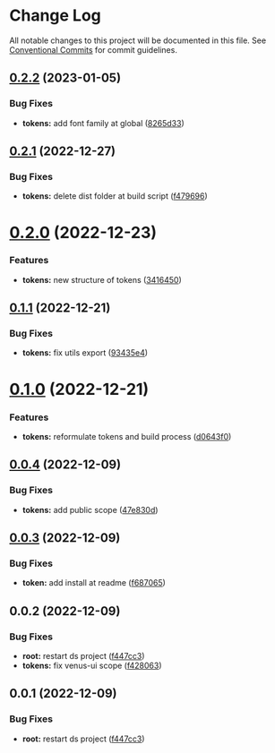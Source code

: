# Change Log

All notable changes to this project will be documented in this file.
See [Conventional Commits](https://conventionalcommits.org) for commit guidelines.

## [0.2.2](https://github.com/rcasachi/venus/compare/@venusui/tokens@0.2.1...@venusui/tokens@0.2.2) (2023-01-05)

### Bug Fixes

- **tokens:** add font family at global ([8265d33](https://github.com/rcasachi/venus/commit/8265d331234b89d9a3ac028c1e9ea357d5a36945))

## [0.2.1](https://github.com/rcasachi/venus/compare/@venusui/tokens@0.2.0...@venusui/tokens@0.2.1) (2022-12-27)

### Bug Fixes

- **tokens:** delete dist folder at build script ([f479696](https://github.com/rcasachi/venus/commit/f479696d21f60cbe7a847756d7edb916e2462699))

# [0.2.0](https://github.com/rcasachi/venus/compare/@venusui/tokens@0.1.1...@venusui/tokens@0.2.0) (2022-12-23)

### Features

- **tokens:** new structure of tokens ([3416450](https://github.com/rcasachi/venus/commit/34164507688cdb46819f9d93add279acdce3559f))

## [0.1.1](https://github.com/rcasachi/venus/compare/@venusui/tokens@0.1.0...@venusui/tokens@0.1.1) (2022-12-21)

### Bug Fixes

- **tokens:** fix utils export ([93435e4](https://github.com/rcasachi/venus/commit/93435e47eca3d3586b4ce57ff0cc23ab17dd203b))

# [0.1.0](https://github.com/rcasachi/venus/compare/@venusui/tokens@0.0.4...@venusui/tokens@0.1.0) (2022-12-21)

### Features

- **tokens:** reformulate tokens and build process ([d0643f0](https://github.com/rcasachi/venus/commit/d0643f092fcab8f0d395ed0f0f3c363dfe1887b9))

## [0.0.4](https://github.com/rcasachi/venus/compare/@venusui/tokens@0.0.3...@venusui/tokens@0.0.4) (2022-12-09)

### Bug Fixes

- **tokens:** add public scope ([47e830d](https://github.com/rcasachi/venus/commit/47e830d39ab43bb35401fe70f82624f9c8c0982a))

## [0.0.3](https://github.com/rcasachi/venus/compare/@venusui/tokens@0.0.2...@venusui/tokens@0.0.3) (2022-12-09)

### Bug Fixes

- **token:** add install at readme ([f687065](https://github.com/rcasachi/venus/commit/f6870652e6fb826d2e1f5689fae156011d74db2a))

## 0.0.2 (2022-12-09)

### Bug Fixes

- **root:** restart ds project ([f447cc3](https://github.com/rcasachi/venus/commit/f447cc3a7492141e253b7448287fe4f15bcab8eb))
- **tokens:** fix venus-ui scope ([f428063](https://github.com/rcasachi/venus/commit/f4280630461ea90704528622fa7487a1752f382a))

## 0.0.1 (2022-12-09)

### Bug Fixes

- **root:** restart ds project ([f447cc3](https://github.com/rcasachi/venus/commit/f447cc3a7492141e253b7448287fe4f15bcab8eb))

